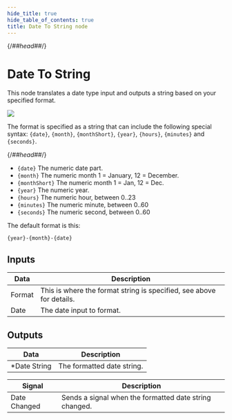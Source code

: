 ```yaml
---
hide_title: true
hide_table_of_contents: true
title: Date To String node
---
```


{/*##head##*/}

# Date To String

This node translates a <span className="ndl-data">date</span> type input and outputs a <span className="ndl-data">string</span> based on your specified format.

<div className="ndl-image-with-background l">

![](/nodes/utilities/date-to-string/date-to-string.png)

</div>

The format is specified as a <span className="ndl-data">string</span> that can include the following special syntax: `{date}`, `{month}`, `{monthShort}`, `{year}`, `{hours}`, `{minutes}` and `{seconds}`.

{/*##head##*/}

- `{date}` The numeric date part.
- `{month}` The numeric month 1 = January, 12 = December.
- `{monthShort}` The numeric month 1 = Jan, 12 = Dec.
- `{year}` The numeric year.
- `{hours}` The numeric hour, between 0..23
- `{minutes}` The numeric minute, between 0..60
- `{seconds}` The numeric second, between 0..60

The default format is this:

```
{year}-{month}-{date}
```

## Inputs

<div className="ndl-table-35-65">

| Data                                     | Description                                                          |
| ---------------------------------------- | -------------------------------------------------------------------- |
| <span className="ndl-data">Format</span> | This is where the format string is specified, see above for details. |
| <span className="ndl-data">Date</span>   | The date input to format.                                            |

</div>

## Outputs

<div className="ndl-table-35-65">

| Data                                            | Description                |
| ----------------------------------------------- | -------------------------- |
| <span className="ndl-data">\*Date String</span> | The formatted date string. |

| Signal                                           | Description                                            |
| ------------------------------------------------ | ------------------------------------------------------ |
| <span className="ndl-signal">Date Changed</span> | Sends a signal when the formatted date string changed. |

</div>
